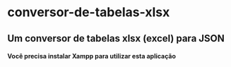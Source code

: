 # conversor-de-tabelas-xlsx
## Um conversor de tabelas xlsx (excel) para JSON
#### Você precisa instalar Xampp para utilizar esta aplicação
